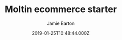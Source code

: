 ---
title: Moltin ecommerce starter
github: https://github.com/moltin/gatsby-demo-store
demo: https://demo.moltin.com
author: Jamie Barton
ssg:
  - Gatsby
cms:
  - Markdown
date: 2019-01-25T10:48:44.000Z
description: Moltin + Gatsby powered online store
draft: true
publish_date: '2019-01-25T10:48:44Z'
update_date: '2020-06-17T21:09:12Z'
github_star: 93
github_fork: 38
---